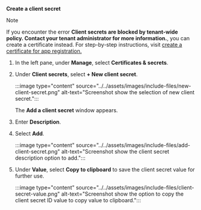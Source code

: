 **Create a client secret**

> [!NOTE]
> If you encounter the error **Client secrets are blocked by tenant-wide policy. Contact your tenant administrator for more information.**, you can create a certificate instead. For step-by-step instructions, visit [create a certificate for app registration.](/graph/auth-register-app-v2#add-credentials)

1. In the left pane, under **Manage**, select **Certificates & secrets**.

1. Under **Client secrets**, select **+ New client secret**.

    :::image type="content" source="../../assets/images/include-files/new-client-secret.png" alt-text="Screenshot show the selection of new client secret.":::

    The **Add a client secret** window appears.

1. Enter **Description**.

1. Select **Add**.

    :::image type="content" source="../../assets/images/include-files/add-client-secret.png" alt-text="Screenshot show the client secret description option to add.":::

1. Under **Value**, select **Copy to clipboard** to save the client secret value for further use.

    :::image type="content" source="../../assets/images/include-files/client-secret-value.png" alt-text="Screenshot show the option to copy the client secret ID value to copy value to clipboard.":::

